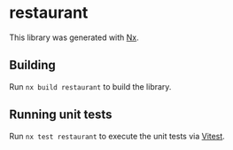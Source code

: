 # restaurant

This library was generated with [Nx](https://nx.dev).

## Building

Run `nx build restaurant` to build the library.

## Running unit tests

Run `nx test restaurant` to execute the unit tests via [Vitest](https://vitest.dev/).
